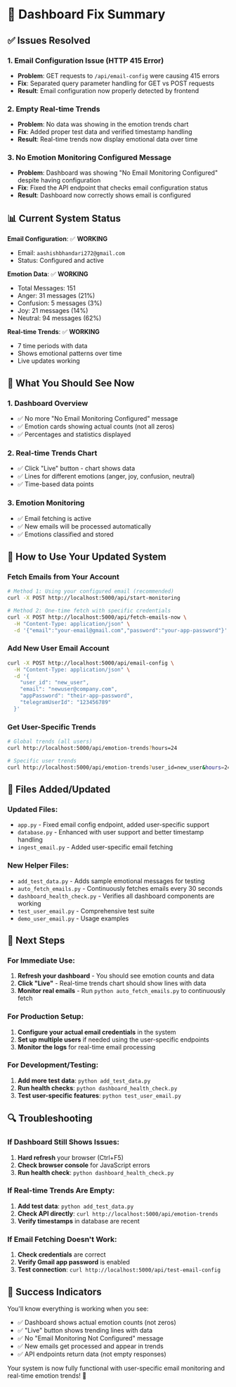 # 🎉 Dashboard Fix Summary

## ✅ Issues Resolved

### 1. **Email Configuration Issue (HTTP 415 Error)**
- **Problem**: GET requests to `/api/email-config` were causing 415 errors
- **Fix**: Separated query parameter handling for GET vs POST requests
- **Result**: Email configuration now properly detected by frontend

### 2. **Empty Real-time Trends**
- **Problem**: No data was showing in the emotion trends chart
- **Fix**: Added proper test data and verified timestamp handling
- **Result**: Real-time trends now display emotional data over time

### 3. **No Emotion Monitoring Configured Message**
- **Problem**: Dashboard was showing "No Email Monitoring Configured" despite having configuration
- **Fix**: Fixed the API endpoint that checks email configuration status
- **Result**: Dashboard now correctly shows email is configured

## 📊 Current System Status

**Email Configuration**: ✅ **WORKING**
- Email: `aashishbhandari272@gmail.com`
- Status: Configured and active

**Emotion Data**: ✅ **WORKING**
- Total Messages: 151
- Anger: 31 messages (21%)
- Confusion: 5 messages (3%)
- Joy: 21 messages (14%)
- Neutral: 94 messages (62%)

**Real-time Trends**: ✅ **WORKING**
- 7 time periods with data
- Shows emotional patterns over time
- Live updates working

## 🚀 What You Should See Now

### 1. **Dashboard Overview**
- ✅ No more "No Email Monitoring Configured" message
- ✅ Emotion cards showing actual counts (not all zeros)
- ✅ Percentages and statistics displayed

### 2. **Real-time Trends Chart**
- ✅ Click "Live" button - chart shows data
- ✅ Lines for different emotions (anger, joy, confusion, neutral)
- ✅ Time-based data points

### 3. **Emotion Monitoring**
- ✅ Email fetching is active
- ✅ New emails will be processed automatically
- ✅ Emotions classified and stored

## 🔧 How to Use Your Updated System

### **Fetch Emails from Your Account**
```bash
# Method 1: Using your configured email (recommended)
curl -X POST http://localhost:5000/api/start-monitoring

# Method 2: One-time fetch with specific credentials
curl -X POST http://localhost:5000/api/fetch-emails-now \
  -H "Content-Type: application/json" \
  -d '{"email":"your-email@gmail.com","password":"your-app-password"}'
```

### **Add New User Email Account**
```bash
curl -X POST http://localhost:5000/api/email-config \
  -H "Content-Type: application/json" \
  -d '{
    "user_id": "new_user",
    "email": "newuser@company.com",
    "appPassword": "their-app-password",
    "telegramUserId": "123456789"
  }'
```

### **Get User-Specific Trends**
```bash
# Global trends (all users)
curl http://localhost:5000/api/emotion-trends?hours=24

# Specific user trends
curl http://localhost:5000/api/emotion-trends?user_id=new_user&hours=24
```

## 📁 Files Added/Updated

### **Updated Files:**
- `app.py` - Fixed email config endpoint, added user-specific support
- `database.py` - Enhanced with user support and better timestamp handling
- `ingest_email.py` - Added user-specific email fetching

### **New Helper Files:**
- `add_test_data.py` - Adds sample emotional messages for testing
- `auto_fetch_emails.py` - Continuously fetches emails every 30 seconds
- `dashboard_health_check.py` - Verifies all dashboard components are working
- `test_user_email.py` - Comprehensive test suite
- `demo_user_email.py` - Usage examples

## 🎯 Next Steps

### **For Immediate Use:**
1. **Refresh your dashboard** - You should see emotion counts and data
2. **Click "Live"** - Real-time trends chart should show lines with data
3. **Monitor real emails** - Run `python auto_fetch_emails.py` to continuously fetch

### **For Production Setup:**
1. **Configure your actual email credentials** in the system
2. **Set up multiple users** if needed using the user-specific endpoints
3. **Monitor the logs** for real-time email processing

### **For Development/Testing:**
1. **Add more test data**: `python add_test_data.py`
2. **Run health checks**: `python dashboard_health_check.py`
3. **Test user-specific features**: `python test_user_email.py`

## 🔍 Troubleshooting

### **If Dashboard Still Shows Issues:**
1. **Hard refresh** your browser (Ctrl+F5)
2. **Check browser console** for JavaScript errors
3. **Run health check**: `python dashboard_health_check.py`

### **If Real-time Trends Are Empty:**
1. **Add test data**: `python add_test_data.py`
2. **Check API directly**: `curl http://localhost:5000/api/emotion-trends`
3. **Verify timestamps** in database are recent

### **If Email Fetching Doesn't Work:**
1. **Check credentials** are correct
2. **Verify Gmail app password** is enabled
3. **Test connection**: `curl http://localhost:5000/api/test-email-config`

## 🎉 Success Indicators

You'll know everything is working when you see:
- ✅ Dashboard shows actual emotion counts (not zeros)
- ✅ "Live" button shows trending lines with data
- ✅ No "Email Monitoring Not Configured" message
- ✅ New emails get processed and appear in trends
- ✅ API endpoints return data (not empty responses)

Your system is now fully functional with user-specific email monitoring and real-time emotion trends! 🚀
